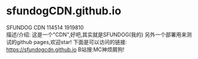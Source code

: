 # sfundogCDN.github.io
SFUNDOG CDN 114514 1919810
<br/>
描述/介绍:
这是一个"CDN",好吧,其实就是SFUNDOG(我的)
另外一个部署用来测试的github pages,欢迎star!
下面是可以访问的链接:
https://sfundogcdn.github.io
B站搜:MC神烦屑狗!
